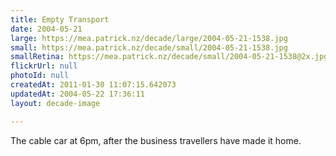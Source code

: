 ```yaml
---
title: Empty Transport
date: 2004-05-21
large: https://mea.patrick.nz/decade/large/2004-05-21-1538.jpg
small: https://mea.patrick.nz/decade/small/2004-05-21-1538.jpg
smallRetina: https://mea.patrick.nz/decade/small/2004-05-21-1538@2x.jpg
flickrUrl: null
photoId: null
createdAt: 2011-01-30 11:07:15.642073
updatedAt: 2004-05-22 17:36:11
layout: decade-image

---
```

The cable car at 6pm, after the business travellers have made it home.
